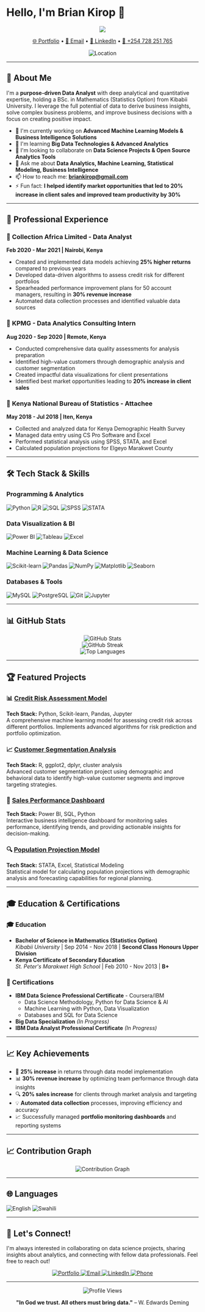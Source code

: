 # Hello, I'm Brian Kirop 👋

<div align="center">
  <img src="https://readme-typing-svg.herokuapp.com/?lines=Data+Analytics+Professional;Data+Scientist;Machine+Learning+Engineer;Business+Intelligence+Developer&center=true&size=30&color=0891b2">
</div>

<p align="center">
  <a href="https://bkirop.github.io/Personal_Portfolio/">🌐 Portfolio</a> •
  <a href="mailto:briankirop@gmail.com">📧 Email</a> •
  <a href="https://www.linkedin.com/in/briankirop/">💼 LinkedIn</a> •
  <a href="tel:+254728251765">📱 +254 728 251 765</a>
</p>

<div align="center">
  <img src="https://img.shields.io/badge/Location-Nairobi,%20Kenya-brightgreen?style=flat-square&logo=googlemaps" alt="Location" />
</div>

---

## 🚀 About Me

I'm a **purpose-driven Data Analyst** with deep analytical and quantitative expertise, holding a BSc. in Mathematics (Statistics Option) from Kibabii University. I leverage the full potential of data to derive business insights, solve complex business problems, and improve business decisions with a focus on creating positive impact.

- 🔭 I'm currently working on **Advanced Machine Learning Models & Business Intelligence Solutions**
- 🌱 I'm learning **Big Data Technologies & Advanced Analytics**
- 👯 I'm looking to collaborate on **Data Science Projects & Open Source Analytics Tools**
- 💬 Ask me about **Data Analytics, Machine Learning, Statistical Modeling, Business Intelligence**
- 📫 How to reach me: **briankirop@gmail.com**
- ⚡ Fun fact: **I helped identify market opportunities that led to 20% increase in client sales and improved team productivity by 30%**

---

## 💼 Professional Experience

### 🏢 **Collection Africa Limited** - Data Analyst
**Feb 2020 - Mar 2021 | Nairobi, Kenya**
- Created and implemented data models achieving **25% higher returns** compared to previous years
- Developed data-driven algorithms to assess credit risk for different portfolios
- Spearheaded performance improvement plans for 50 account managers, resulting in **30% revenue increase**
- Automated data collection processes and identified valuable data sources

### 🏢 **KPMG** - Data Analytics Consulting Intern
**Aug 2020 - Sep 2020 | Remote, Kenya**
- Conducted comprehensive data quality assessments for analysis preparation
- Identified high-value customers through demographic analysis and customer segmentation
- Created impactful data visualizations for client presentations
- Identified best market opportunities leading to **20% increase in client sales**

### 🏢 **Kenya National Bureau of Statistics** - Attachee
**May 2018 - Jul 2018 | Iten, Kenya**
- Collected and analyzed data for Kenya Demographic Health Survey
- Managed data entry using CS Pro Software and Excel
- Performed statistical analysis using SPSS, STATA, and Excel
- Calculated population projections for Elgeyo Marakwet County

---

## 🛠️ Tech Stack & Skills

### Programming & Analytics
![Python](https://img.shields.io/badge/-Python-3776AB?style=flat&logo=python&logoColor=white)
![R](https://img.shields.io/badge/-R-276DC3?style=flat&logo=r&logoColor=white)
![SQL](https://img.shields.io/badge/-SQL-4479A1?style=flat&logo=mysql&logoColor=white)
![SPSS](https://img.shields.io/badge/-SPSS-052FAD?style=flat&logoColor=white)
![STATA](https://img.shields.io/badge/-STATA-1F4E79?style=flat&logoColor=white)

### Data Visualization & BI
![Power BI](https://img.shields.io/badge/-Power%20BI-F2C811?style=flat&logo=power-bi&logoColor=black)
![Tableau](https://img.shields.io/badge/-Tableau-E97627?style=flat&logo=tableau&logoColor=white)
![Excel](https://img.shields.io/badge/-Microsoft%20Excel-217346?style=flat&logo=microsoft-excel&logoColor=white)

### Machine Learning & Data Science
![Scikit-learn](https://img.shields.io/badge/-Scikit--learn-F7931E?style=flat&logo=scikit-learn&logoColor=white)
![Pandas](https://img.shields.io/badge/-Pandas-150458?style=flat&logo=pandas&logoColor=white)
![NumPy](https://img.shields.io/badge/-NumPy-013243?style=flat&logo=numpy&logoColor=white)
![Matplotlib](https://img.shields.io/badge/-Matplotlib-11557c?style=flat&logoColor=white)
![Seaborn](https://img.shields.io/badge/-Seaborn-3776AB?style=flat&logoColor=white)

### Databases & Tools
![MySQL](https://img.shields.io/badge/-MySQL-4479A1?style=flat&logo=mysql&logoColor=white)
![PostgreSQL](https://img.shields.io/badge/-PostgreSQL-336791?style=flat&logo=postgresql&logoColor=white)
![Git](https://img.shields.io/badge/-Git-F05032?style=flat&logo=git&logoColor=white)
![Jupyter](https://img.shields.io/badge/-Jupyter-F37626?style=flat&logo=jupyter&logoColor=white)

---

## 📊 GitHub Stats

<div align="center">
  <img src="https://github-readme-stats.vercel.app/api?username=bkirop&show_icons=true&theme=github_dark&hide_border=true&bg_color=0D1117&title_color=0891b2&text_color=ffffff&icon_color=0891b2" alt="GitHub Stats" />
</div>

<div align="center">
  <img src="https://github-readme-streak-stats.herokuapp.com/?user=bkirop&theme=dark&hide_border=true&background=0D1117&stroke=0891b2&ring=0891b2&fire=0891b2&currStreakLabel=0891b2" alt="GitHub Streak" />
</div>

<div align="center">
  <img src="https://github-readme-stats.vercel.app/api/top-langs/?username=bkirop&layout=compact&theme=github_dark&hide_border=true&bg_color=0D1117&title_color=0891b2&text_color=ffffff" alt="Top Languages" />
</div>

---

## 🏆 Featured Projects

### 📊 [Credit Risk Assessment Model](https://github.com/bkirop/credit-risk-model)
**Tech Stack:** Python, Scikit-learn, Pandas, Jupyter  
A comprehensive machine learning model for assessing credit risk across different portfolios. Implements advanced algorithms for risk prediction and portfolio optimization.

### 📈 [Customer Segmentation Analysis](https://github.com/bkirop/customer-segmentation)
**Tech Stack:** R, ggplot2, dplyr, cluster analysis  
Advanced customer segmentation project using demographic and behavioral data to identify high-value customer segments and improve targeting strategies.

### 🎯 [Sales Performance Dashboard](https://github.com/bkirop/sales-dashboard)
**Tech Stack:** Power BI, SQL, Python  
Interactive business intelligence dashboard for monitoring sales performance, identifying trends, and providing actionable insights for decision-making.

### 🔍 [Population Projection Model](https://github.com/bkirop/population-projection)
**Tech Stack:** STATA, Excel, Statistical Modeling  
Statistical model for calculating population projections with demographic analysis and forecasting capabilities for regional planning.

---

## 🎓 Education & Certifications

### 🎓 **Education**
- **Bachelor of Science in Mathematics (Statistics Option)**  
  *Kibabii University* | Sep 2014 - Nov 2018 | **Second Class Honours Upper Division**
- **Kenya Certificate of Secondary Education**  
  *St. Peter's Marakwet High School* | Feb 2010 - Nov 2013 | **B+**

### 🏅 **Certifications**
- **IBM Data Science Professional Certificate** - Coursera/IBM
  - Data Science Methodology, Python for Data Science & AI
  - Machine Learning with Python, Data Visualization
  - Databases and SQL for Data Science
- **Big Data Specialization** *(In Progress)*
- **IBM Data Analyst Professional Certificate** *(In Progress)*

---

## 📈 Key Achievements

- 🎯 **25% increase** in returns through data model implementation
- 📊 **30% revenue increase** by optimizing team performance through data insights
- 🔍 **20% sales increase** for clients through market analysis and targeting
- 💡 **Automated data collection** processes, improving efficiency and accuracy
- 📈 Successfully managed **portfolio monitoring dashboards** and reporting systems

---

## 📈 Contribution Graph

<div align="center">
  <img src="https://github-readme-activity-graph.vercel.app/graph?username=bkirop&theme=github-compact&hide_border=true&bg_color=0D1117&color=0891b2&line=0891b2&point=ffffff" alt="Contribution Graph" />
</div>

---

## 🌐 Languages

![English](https://img.shields.io/badge/-English-4285F4?style=flat&logoColor=white)
![Swahili](https://img.shields.io/badge/-Swahili-34A853?style=flat&logoColor=white)

---

## 🤝 Let's Connect!

I'm always interested in collaborating on data science projects, sharing insights about analytics, and connecting with fellow data professionals. Feel free to reach out!

<div align="center">
  <a href="https://bkirop.github.io/Personal_Portfolio/">
    <img src="https://img.shields.io/badge/Portfolio-0891b2?style=for-the-badge&logo=internet-explorer&logoColor=white" alt="Portfolio" />
  </a>
  <a href="mailto:briankirop@gmail.com">
    <img src="https://img.shields.io/badge/Email-D14836?style=for-the-badge&logo=gmail&logoColor=white" alt="Email" />
  </a>
  <a href="https://www.linkedin.com/in/briankirop/">
    <img src="https://img.shields.io/badge/LinkedIn-0077B5?style=for-the-badge&logo=linkedin&logoColor=white" alt="LinkedIn" />
  </a>
  <a href="tel:+254728251765">
    <img src="https://img.shields.io/badge/Phone-%2B254%20728%20251%20765-25D366?style=for-the-badge&logo=whatsapp&logoColor=white" alt="Phone" />
  </a>
</div>

---

<div align="center">
  <img src="https://komarev.com/ghpvc/?username=bkirop&color=0891b2&style=flat-square&label=Profile+Views" alt="Profile Views" />
</div>

<div align="center">
  
  **"In God we trust. All others must bring data."** – W. Edwards Deming
  
</div>
